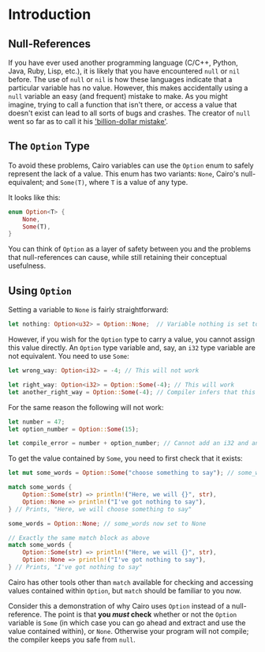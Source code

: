 # Introduction

## Null-References

If you have ever used another programming language (C/C++, Python, Java, Ruby, Lisp, etc.), it is likely that you have encountered `null` or `nil` before.
The use of `null` or `nil` is how these languages indicate that a particular variable has no value.
However, this makes accidentally using a `null` variable an easy (and frequent) mistake to make.
As you might imagine, trying to call a function that isn't there, or access a value that doesn't exist can lead to all sorts of bugs and crashes.
The creator of `null` went so far as to call it his ['billion-dollar mistake'][billion-dollar-mistake].

[billion-dollar-mistake]: https://www.infoq.com/presentations/Null-References-The-Billion-Dollar-Mistake-Tony-Hoare/

## The `Option` Type

To avoid these problems, Cairo variables can use the `Option` enum to safely represent the lack of a value.
This enum has two variants: `None`, Cairo's null-equivalent; and `Some(T)`, where `T` is a value of any type.

It looks like this:

```rust
enum Option<T> {
    None,
    Some(T),
}
```

You can think of `Option` as a layer of safety between you and the problems that null-references can cause, while still retaining their conceptual usefulness.

## Using `Option`

Setting a variable to `None` is fairly straightforward:

```rust
let nothing: Option<u32> = Option::None;  // Variable nothing is set to None
```

However, if you wish for the `Option` type to carry a value, you cannot assign this value directly.
An `Option` type variable and, say, an `i32` type variable are not equivalent.
You need to use `Some`:

```rust
let wrong_way: Option<i32> = -4; // This will not work

let right_way: Option<i32> = Option::Some(-4); // This will work
let another_right_way = Option::Some(-4); // Compiler infers that this is Option<i32>
```

For the same reason the following will not work:

```rust
let number = 47;
let option_number = Option::Some(15);

let compile_error = number + option_number; // Cannot add an i32 and an Option<i32> - they are of different types
```

To get the value contained by `Some`, you need to first check that it exists:

```rust
let mut some_words = Option::Some("choose something to say"); // some_words set to something

match some_words {
    Option::Some(str) => println!("Here, we will {}", str),
    Option::None => println!("I've got nothing to say"),
} // Prints, "Here, we will choose something to say"

some_words = Option::None; // some_words now set to None

// Exactly the same match block as above
match some_words {
    Option::Some(str) => println!("Here, we will {}", str),
    Option::None => println!("I've got nothing to say"),
} // Prints, "I've got nothing to say"
```

Cairo has other tools other than `match` available for checking and accessing values contained within `Option`, but `match` should be familiar to you now.

Consider this a demonstration of why Cairo uses `Option` instead of a null-reference.
The point is that **you _must_ check** whether or not the `Option` variable is `Some` (in which case you can go ahead and extract and use the value contained within), or `None`.
Otherwise your program will not compile; the compiler keeps you safe from `null`.
